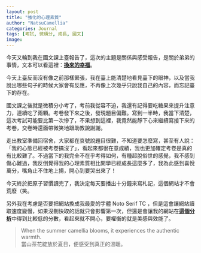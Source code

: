 ```yaml
---
layout: post
title: "強化的心理素質"
author: "NatsuCamellia"
categories: Journal
tags: [考試, 微積分, 成長, 國文]
image: 
---
```


今天又輪到我在國文課上臺報告了，這次的主題是關係與感受報告，是關於弟弟的事情，文本可以看這裡：[**換來的幸福**](https://natsucamellia.github.io/換來的幸福)。

今天上臺反而沒有像之前那樣緊張，我在臺上能清楚地看見臺下的眼神，以及當我說出哪些句子的時候大家會有反應，不再像上次幾乎只說我自己的內容，而忘記臺下的存在。

國文課之後就是微積分小考了，考前我從容不迫，我還有記得要吃糖果來提升注意力，連續吃了兩顆。考卷發下來之後，發現題目偏難。寫到一半時，我當下清楚，這次考試可能要比第一次慘了，不果想到這裡，我竟然能靜下心來繼續寫接下來的考卷，交卷時還面帶微笑地跟助教說謝謝。

走出教室準備回宿舍，大家都在哀號說題目很難，不知道要怎麼寫，甚至有人說：「我的心態已經被考卷搞沒了」，看起來都很在意成績，我也更加確定考卷是真的有比較難了。不過當下的我完全不在乎考得如何，有種超脫俗世的感覺，我不感到傷心難過，我反倒覺得我的心理素質相比開學已經成長這麼多了，我為此感到喜悅萬分，嘴角止不住地上揚，開心到要哭出來了！

今天終於把原子習慣讀完了，我決定每天要播出十分鐘來寫札記，這個網站才不會荒廢（笑。

另外我在考慮是否要把網站換成我最愛的字體 Noto Serif TC ，但是這會讓網站讀取速度變慢，如果沒刪快取的話就只會影響第一次，但還是會讓我的網站在[**這個分析**](https://pagespeed.web.dev)中得到比較低的分數，看起來就不開心，要權衡的就是美感與效能了。

> When the summer camellia blooms, it experiences the authentic warmth.<br>
當山茶花綻放於夏日，便感受到真正的溫暖。